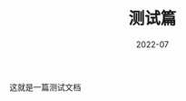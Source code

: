 ﻿---
title: 测试篇
date: 2022-07

img: /medias/backgrounds/logo-21：9.jpg
top: true
cover: true
coverImg: /medias/backgrounds/logo-21：9.jpg

toc: true

categories: 测试文档

summary: 这就是一篇测试文档

tags: 这就是一篇测试文档

---

这就是一篇测试文档
